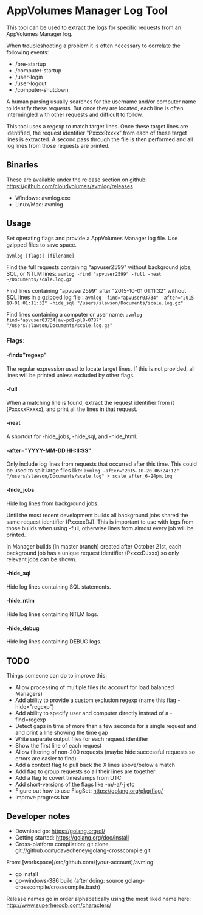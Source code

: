 # AppVolumes Manager Log Tool

This tool can be used to extract the logs for specific requests from an AppVolumes Manager log.

When troubleshooting a problem it is often necessary to correlate the following events:

* /pre-startup
* /computer-startup
* /user-login
* /user-logout
* /computer-shutdown

A human parsing usually searches for the username and/or computer name to identify these requests.
But once they are located, each line is often intermingled with other requests and difficult to follow.

This tool uses a regexp to match target lines. 
Once these target lines are identified, the request identifier "PxxxxRxxxx" from each of these target lines is extracted.
A second pass through the file is then performed and all log lines from those requests are printed.


## Binaries

These are available under the release section on github: https://github.com/cloudvolumes/avmlog/releases

- Windows: avmlog.exe
- Linux/Mac: avmlog


## Usage

Set operating flags and provide a AppVolumes Manager log file. Use gzipped files to save space.

`avmlog [flags] [filename]`

Find the full requests containing "apvuser2599" without background jobs, SQL, or NTLM lines:
`avmlog -find "apvuser2599" -full -neat ~/Documents/scale.log.gz`

Find lines containing "apvuser2599" after "2015-10-01 01:11:32" without SQL lines in a gzipped log file :
`avmlog -find="apvuser03734" -after="2015-10-01 01:11:32" -hide_sql "/users/slawson/Documents/scale.log.gz"`

Find lines containing a computer or user name:
`avmlog -find="apvuser03734|av-pd1-pl8-0787" "/users/slawson/Documents/scale.log.gz"`


### Flags:

#### -find="regexp"

The regular expression used to locate target lines.
If this is not provided, all lines will be printed unless excluded by other flags.

#### -full

When a matching line is found, extract the request identifier from it (PxxxxxRxxxx),
and print all the lines in that request.

#### -neat

A shortcut for -hide_jobs, -hide_sql, and -hide_html.

#### -after="YYYY-MM-DD HH:II:SS"

Only include log lines from requests that occurred after this time.
This could be used to split large files like:
`avmlog -after="2015-10-20 06:24:12" "/users/slawson/Documents/scale.log" > scale_after_6-24pm.log`

#### -hide_jobs

Hide log lines from background jobs.

Until the most recent development builds all background jobs shared the same request identifier (PxxxxxDJ).
This is important to use with logs from those builds when using -full, 
otherwise lines from almost every job will be printed.

In Manager builds (in master branch) created after October 21st, 
each background job has a unique request identifier (PxxxxDJxxx) so only relevant jobs can be shown. 

#### -hide_sql

Hide log lines containing SQL statements.

#### -hide_ntlm

Hide log lines containing NTLM logs.

#### -hide_debug

Hide log lines containing DEBUG logs.


## TODO

Things someone can do to improve this:

- Allow processing of multiple files (to account for load balanced Managers)
- Add ability to provide a custom exclusion regexp (name this flag -hide="regexp")
- Add ability to specify user and computer directly instead of a -find=regexp
- Detect gaps in time of more than a few seconds for a single request and and print a line showing the time gap
- Write separate output files for each request identifier
- Show the first line of each request
- Allow filtering of non-200 requests (maybe hide successful requests so errors are easier to find) 
- Add a context flag to pull back the X lines above/below a match
- Add flag to group requests so all their lines are together
- Add a flag to covert timestamps from UTC
- Add short-versions of the flags like -m/-a/-j etc
- Figure out how to use FlagSet: https://golang.org/pkg/flag/
- Improve progress bar


## Developer notes

- Download go: https://golang.org/dl/
- Getting started: https://golang.org/doc/install
- Cross-platform compilation: git clone git://github.com/davecheney/golang-crosscompile.git

From: [workspace]/src/github.com/[your-account]/avmlog
- go install
- go-windows-386 build  (after doing: source golang-crosscompile/crosscompile.bash)

Release names go in order alphabetically using the most liked name here:
http://www.superherodb.com/characters/